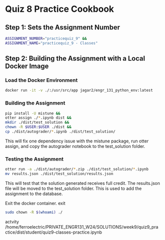 # Quiz 8 Practice Cookbook

## Step 1: Sets the Assignment Number

```bash
ASSIGNMENT_NUMBER="practicequiz_9" &&
ASSIGNMENT_NAME="practicequiz_9 - Classes"
```

## Step 2: Building the Assignment with a Local Docker Image

### Load the Docker Environment

```bash
docker run -it -v ./:/usr/src/app jagar2/engr_131_python_env:latest
```

### Building the Assignment

```bash
pip install -U mistune &&
otter assign ./*.ipynb dist &&
mkdir ./dist/test_solution &&
chown -R $USER:$USER ./dist &&
cp ./dist/autograder/*.ipynb ./dist/test_solution/
```

This will fix one dependency issue with the mistune package, run otter assign, and copy the autograder notebook to the test_solution folder.

### Testing the Assignment

```bash
otter run -a ./dist/autograder/*.zip ./dist/test_solution/*.ipynb 
mv results.json ./dist/test_solution/results.json
```

This will test that the solution generated receives full credit. The results.json file will be moved to the test_solution folder. This is used to add the assignment to the database.

Exit the docker container. exit

```bash
sudo chown -R $(whoami) ./
```

actvity /home/ferroelectric/PRIVATE_ENGR131_W24/SOLUTIONS/week9/quiz9_practice/dist/student/quiz9-classes-practice.ipynb